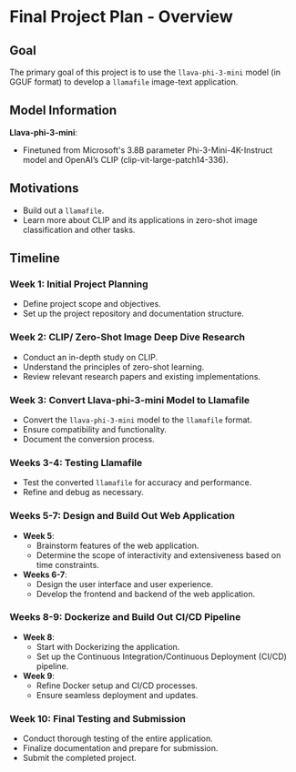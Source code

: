 # Final Project Plan - Overview

## Goal

The primary goal of this project is to use the `llava-phi-3-mini` model (in GGUF format) to develop a `llamafile` image-text application. 

## Model Information

**Llava-phi-3-mini**:
- Finetuned from Microsoft's 3.8B parameter Phi-3-Mini-4K-Instruct model and OpenAI’s CLIP (clip-vit-large-patch14-336).

## Motivations

- Build out a `llamafile`.
- Learn more about CLIP and its applications in zero-shot image classification and other tasks.

## Timeline

### Week 1: Initial Project Planning
- Define project scope and objectives.
- Set up the project repository and documentation structure.

### Week 2: CLIP/ Zero-Shot Image Deep Dive Research
- Conduct an in-depth study on CLIP.
- Understand the principles of zero-shot learning.
- Review relevant research papers and existing implementations.

### Week 3: Convert Llava-phi-3-mini Model to Llamafile
- Convert the `llava-phi-3-mini` model to the `llamafile` format.
- Ensure compatibility and functionality.
- Document the conversion process.

### Weeks 3-4: Testing Llamafile
- Test the converted `llamafile` for accuracy and performance.
- Refine and debug as necessary.

### Weeks 5-7: Design and Build Out Web Application
- **Week 5**:
  - Brainstorm features of the web application.
  - Determine the scope of interactivity and extensiveness based on time constraints.
- **Weeks 6-7**:
  - Design the user interface and user experience.
  - Develop the frontend and backend of the web application.

### Weeks 8-9: Dockerize and Build Out CI/CD Pipeline
- **Week 8**:
  - Start with Dockerizing the application.
  - Set up the Continuous Integration/Continuous Deployment (CI/CD) pipeline.
- **Week 9**:
  - Refine Docker setup and CI/CD processes.
  - Ensure seamless deployment and updates.

### Week 10: Final Testing and Submission
- Conduct thorough testing of the entire application.
- Finalize documentation and prepare for submission.
- Submit the completed project.



